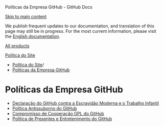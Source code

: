 Políticas da Empresa GitHub - GitHub Docs

[Skip to main content](#main-content)

We publish frequent updates to our documentation, and translation of this page may still be in progress. For the most current information, please visit the [English documentation](/en).

[All products](/pt)

[Política do Site](/pt/site-policy)

* [Política do Site](/pt/site-policy)/
* [Políticas da Empresa GitHub](/pt/site-policy/github-company-policies)

Políticas da Empresa GitHub
==========

* [Declaração do GitHub contra a Escravidão Moderna e o Trabalho Infantil](/pt/site-policy/github-company-policies/github-statement-against-modern-slavery-and-child-labor)
* [Política Antissuborno do GitHub](/pt/site-policy/github-company-policies/github-anti-bribery-statement)
* [Compromisso de Cooperação GPL do GitHub](/pt/site-policy/github-company-policies/github-gpl-cooperation-commitment)
* [Política de Presentes e Entretenimento do GitHub](/pt/site-policy/github-company-policies/github-gifts-and-entertainment-policy)
